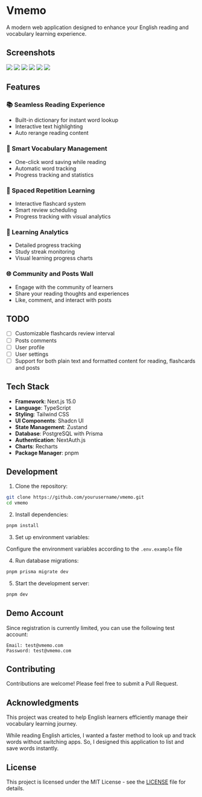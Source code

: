 # Vmemo

A modern web application designed to enhance your English reading and vocabulary learning experience.

## Screenshots

<img src="https://raw.githubusercontent.com/EvaLLLLL/x/main/vmemo01.png" />
<img src="https://raw.githubusercontent.com/EvaLLLLL/x/main/vmemo02.png" />
<img src="https://raw.githubusercontent.com/EvaLLLLL/x/main/vmemo03.png" />
<img src="https://raw.githubusercontent.com/EvaLLLLL/x/main/vmemo04.png" />
<img src="https://raw.githubusercontent.com/EvaLLLLL/x/main/vmemo05.png" />
<img src="https://raw.githubusercontent.com/EvaLLLLL/x/main/vmemo06.png" />

## Features

### 📚 Seamless Reading Experience

- Built-in dictionary for instant word lookup
- Interactive text highlighting
- Auto rerange reading content

### 📝 Smart Vocabulary Management

- One-click word saving while reading
- Automatic word tracking
- Progress tracking and statistics

### 🔄 Spaced Repetition Learning

- Interactive flashcard system
- Smart review scheduling
- Progress tracking with visual analytics

### 🎯 Learning Analytics

- Detailed progress tracking
- Study streak monitoring
- Visual learning progress charts

### 🌐 Community and Posts Wall

- Engage with the community of learners
- Share your reading thoughts and experiences
- Like, comment, and interact with posts

## TODO

- [ ] Customizable flashcards review interval
- [ ] Posts comments
- [ ] User profile
- [ ] User settings
- [ ] Support for both plain text and formatted content for reading, flashcards and posts

## Tech Stack

- **Framework**: Next.js 15.0
- **Language**: TypeScript
- **Styling**: Tailwind CSS
- **UI Components**: Shadcn UI
- **State Management**: Zustand
- **Database**: PostgreSQL with Prisma
- **Authentication**: NextAuth.js
- **Charts**: Recharts
- **Package Manager**: pnpm

## Development

1. Clone the repository:

```bash
git clone https://github.com/yourusername/vmemo.git
cd vmemo
```

2. Install dependencies:

```bash
pnpm install
```

3. Set up environment variables:

Configure the environment variables according to the `.env.example` file

4. Run database migrations:

```bash
pnpm prisma migrate dev
```

5. Start the development server:

```bash
pnpm dev
```

## Demo Account

Since registration is currently limited, you can use the following test account:

```
Email: test@vmemo.com
Password: test@vmemo.com
```

## Contributing

Contributions are welcome! Please feel free to submit a Pull Request.

## Acknowledgments

This project was created to help English learners efficiently manage their vocabulary learning journey.

While reading English articles, I wanted a faster method to look up and track words without switching apps. So, I designed this application to list and save words instantly.

## License

This project is licensed under the MIT License - see the [LICENSE](LICENSE) file for details.
